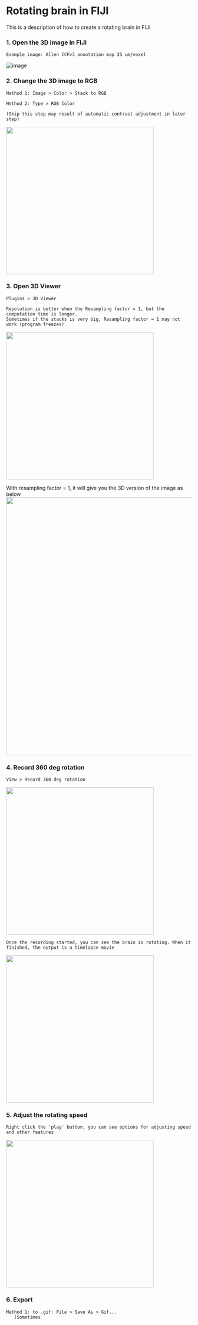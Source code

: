 # Rotating brain in FIJI
This is a description of how to create a rotating brain in FIJI

### 1. Open the 3D image in FIJI
    Example image: Allen CCFv3 annotation map 25 um/voxel
   ![image](https://user-images.githubusercontent.com/60980561/222276762-45ce003c-75ab-4514-a1b8-849be88bc1fa.png)


### 2. Change the 3D image to RGB
    Method 1: Image > Color > Stack to RGB
  
    Method 2: Type > RGB Color
  
    (Skip this step may result of automatic contrast adjustment in later step)

  <img src="https://user-images.githubusercontent.com/60980561/222276241-3b1fd2b4-a7c9-46e4-b755-034b091bac01.png" width="400">
  

### 3. Open 3D Viewer
    Plugins > 3D Viewer
    
    Resolution is better when the Resampling factor = 1, but the computation time is longer. 
    Sometimes if the stacks is very big, Resampling factor = 1 may not work (program freezes)
    
   <img src="https://user-images.githubusercontent.com/60980561/222279626-8ba6a33d-a5ea-4ffe-8ab1-171d5568e3d3.png" width="400">
   
   With resampling factor = 1, it will give you the 3D version of the image as below
   <img src="https://user-images.githubusercontent.com/60980561/222280173-4a814515-35a6-4c10-b597-60c40620b270.png" width="700">
   

### 4. Record 360 deg rotation
    View > Record 360 deg rotation
   <img src="https://user-images.githubusercontent.com/60980561/222280684-c3877096-8a39-4da8-8860-838ad97d4d51.png" width="400">
    
    Once the recording started, you can see the brain is rotating. When it finished, the output is a timelapse movie
   <img src="https://user-images.githubusercontent.com/60980561/222281055-50be54f4-8a5a-4dfd-81bc-4ddc1d615349.png" width="400">
   
   
### 5. Adjust the rotating speed
    Right click the 'play' button, you can see options for adjusting speed and other features
   <img src="https://user-images.githubusercontent.com/60980561/222282047-2b52db77-29a5-47d2-b7f5-63d929003409.png" width="400">
   
   
### 6. Export
    Method 1: to .gif: File > Save As > Gif...
       (Sometimes 
    

 
